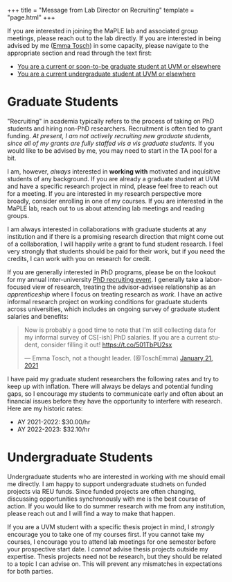 +++
title = "Message from Lab Director on Recruiting"
template = "page.html"
+++

If you are interested in joining the MaPLE lab and associated group meetings, please reach out to the lab directly. If you are interested in being advised by me ([Emma Tosch](https://uvm.edu/~etosch)) in some capacity, please navigate to the appropriate section and read through the text first:

* [You are a current or soon-to-be graduate student at UVM or elsewhere](#graduate-students)
* [You are a current undergraduate student at UVM or elsewhere](#undergraduate-students)

# Graduate Students

"Recruiting" in academia typically refers to the process of taking on PhD students and hiring non-PhD researchers. Recruitment is often tied to grant funding. _At present, I am not *actively* recruiting new graduate students, since all of my grants are fully staffed vis a vis graduate students._ If you would like to be advised by me, you may need to start in the TA pool for a bit. 

I am, however, _always_ interested in **working with** motivated and inquisitive students of any background. If you are already a graduate student at UVM and have a specific research project in mind, please feel free to reach out for a meeting. If you are interested in my research perspective more broadly, consider enrolling in one of my courses. If you are interested in the MaPLE lab, reach out to us about attending lab meetings and reading groups. 

I am always interested in collaborations with graduate students at any institution and if there is a promising research direction that might come out of a collaboration, I will happily write a grant to fund student research. I feel very strongly that students should be paid for their work, but if you need the credits, I can work with you on research for credit. 

If you are generally interested in PhD programs, please be on the lookout for my annual inter-university [PhD recruiting event](https://phd-recruiting.com). I generally take a labor-focused view of research, treating the advisor-advisee relationship as an _apprenticeship_ where I focus on treating research as _work_. I have an active informal research project on working conditions for graduate students across universities, which includes an ongoing survey of graduate student salaries and benefits:

<blockquote class="twitter-tweet tw-align-center"><p lang="en" dir="ltr">Now is probably a good time to note that I&#39;m still collecting data for my informal survey of CS[-ish] PhD salaries. If you are a current student, consider filling it out! <a href="https://t.co/501TbPU2sx">https://t.co/501TbPU2sx</a></p>&mdash; Emma Tosch, not a thought leader. (@ToschEmma) <a href="https://twitter.com/ToschEmma/status/1352094659909214212?ref_src=twsrc%5Etfw">January 21, 2021</a></blockquote> <script async src="https://platform.twitter.com/widgets.js" charset="utf-8"></script>

I have paid my graduate student researchers the following rates and try to keep up with inflation. There will always be delays and potential funding gaps, so I encourage my students to communicate early and often about an financial issues before they have the opportunity to interfere with research. Here are my historic rates:

* AY 2021-2022: $30.00/hr
* AY 2022-2023: $32.10/hr 

# Undergraduate Students

Undergraduate students who are interested in working with me should email me directly. I am happy to support undergraduate studnets on funded projects via REU funds. Since funded projects are often changing, discussing opportunities synchronously with me is the best course of action. If you would like to do summer research with me from any institution, please reach out and I will find a way to make that happen. 

If you are a UVM student with a specific thesis project in mind, I _strongly_ encourage you to take one of my courses first. If you cannot take my courses, I encourage you to attend lab meetings for one semester before your prospective start date. I _cannot_ advise thesis projects outside my expertise. Thesis projects need not be research, but they should be related to a topic I can advise on. This will prevent any mismatches in expectations for both parties. 